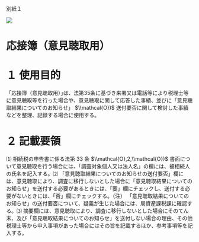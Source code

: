 別紙１

![](https://www.nta.go.jp/tmp/5e74531a-1c51-470e-9e47-77e61f143fd2/images/b09278980e8e37ae0e953d43e3a21eb0b357ac37302a4d9b73fe8cbb71ec73f1.jpg)

# 応接簿（意見聴取用）

# １ 使用目的

「応接簿（意見聴取用）｣は、法第35条に基づき来署又は電話等により税理士等に意見聴取等を行った場合や、意見聴取に関して応答した事績、並びに「意見聴取結果についてのお知らせ」 $\\mathcal{O})$ 送付要否に関して検討した事績などを整理、記録する場合に使用する。

# ２ 記載要領

⑴ 相続税の申告書に係る法第 33 条 $\\mathcal{O},2,\\mathcal{O})$ 書面について意見聴取を行う場合には、「調査対象個人又は法人名」の欄には、被相続人の氏名を記入する。⑵ 「意見聴取結果についてのお知らせの送付要否」欄には、意見聴取により、調査に移行しないとした場合に「意見聴取結果についてのお知らせ」を送付する必要があるときには、「要」欄にチェックし、送付する必要がないときには、「否」欄にチェックする。（注） 「意見聴取結果についてのお知らせ」の送付要否について、疑義が生じた場合には、局資産課税課に確認する。⑶ 摘要欄には、意見聴取により、調査に移行しないとした場合にそのてん末、及び「意見聴取結果についてのお知らせ」を送付しない場合の理由、その他税理士等から申入事項があった場合にはその旨を記載するほか、参考事項等を記入する。